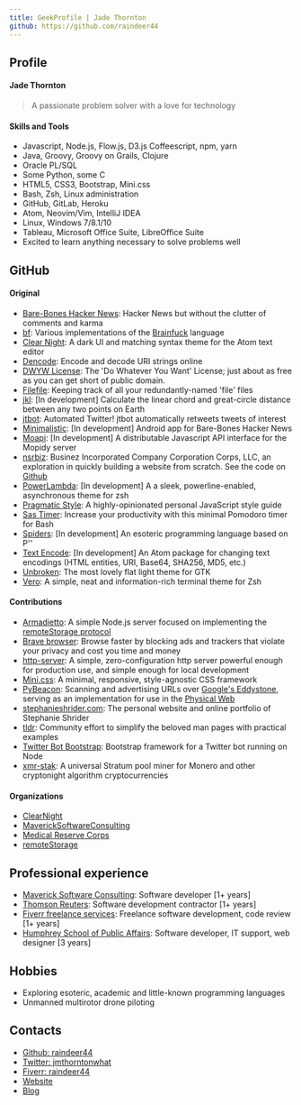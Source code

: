 ```yaml
---
title: GeekProfile | Jade Thornton
github: https://github.com/raindeer44
---
```


## Profile
#### Jade Thornton
> A passionate problem solver with a love for technology

#### Skills and Tools
- Javascript, Node.js, Flow.js, D3.js Coffeescript, npm, yarn
- Java, Groovy, Groovy on Grails, Clojure
- Oracle PL/SQL
- Some Python, some C
- HTML5, CSS3, Bootstrap, Mini.css
- Bash, Zsh, Linux administration
- GitHub, GitLab, Heroku
- Atom, Neovim/Vim, IntelliJ IDEA
- Linux, Windows 7/8.1/10
- Tableau, Microsoft Office Suite, LibreOffice Suite
- Excited to learn anything necessary to solve problems well

## GitHub

#### Original
- [Bare-Bones Hacker News](https://news.jmthornton.net): Hacker News but without the clutter of comments and karma
- [bf](https://github.com/Raindeer44/bf): Various implementations of the [Brainfuck](https://en.wikipedia.org/wiki/Brainfuck) language
- [Clear Night](https://atom.io/packages/clear-night-ui): A dark UI and matching syntax theme for the Atom text editor
- [Dencode](https://jmthornton.net/tools/dencode): Encode and decode URI strings online
- [DWYW License](https://github.com/Raindeer44/dwyw): The 'Do Whatever You Want' License; just about as free as you can get short of public domain.
- [Filefile](https://www.npmjs.com/package/filefile): Keeping track of all your redundantly-named 'file' files
- [jkl](https://github.com/Raindeer44/jkl): [In development] Calculate the linear chord and great-circle distance between any two points on Earth
- [jtbot](https://www.npmjs.com/package/jtbot): Automated Twitter! jtbot automatically retweets tweets of interest
- [Minimalistic](https://github.com/Raindeer44/minimalistic): [In development] Android app for Bare-Bones Hacker News
- [Moapi](https://github.com/Raindeer44/moapi): [In development] A distributable Javascript API interface for the Mopidy server
- [nsrbiz](https://www.youtube.com/watch?v=HMi-g9iGVew&feature=youtu.be): Businez Incorporated Company Corporation Corps, LLC, an exploration in quickly building a website from scratch. See the code on [Github](https://github.com/Raindeer44/_nsrbiz)
- [PowerLambda](https://github.com/Raindeer44/powerlambda): [In development] A a sleek, powerline-enabled, asynchronous theme for zsh
- [Pragmatic Style](https://github.com/Raindeer44/pragmatic-js-style): A highly-opinionated personal JavaScript style guide
- [Sas Timer](https://github.com/Raindeer44/sas-timer): Increase your productivity with this minimal Pomodoro timer for Bash
- [Spiders](https://github.com/Raindeer44/spiders): [In development] An esoteric programming language based on P''
- [Text Encode](https://github.com/Raindeer44/text-encode): [In development] An Atom package for changing text encodings (HTML entities, URI, Base64, SHA256, MD5, etc.)
- [Unbroken](https://github.com/Raindeer44/unbroken): The most lovely flat light theme for GTK
- [Vero](https://github.com/Raindeer44/vero): A simple, neat and information-rich terminal theme for Zsh

#### Contributions
- [Armadietto](https://github.com/remotestorage/armadietto): A simple Node.js server focused on implementing the [remoteStorage protocol](https://remotestorage.io)
- [Brave browser](https://www.brave.com/): Browse faster by blocking ads and trackers that violate your privacy and cost you time and money
- [http-server](https://www.npmjs.com/package/http-server): A simple, zero-configuration http server powerful enough for production use, and simple enough for local development
- [Mini.css](https://minicss.org): A minimal, responsive, style-agnostic CSS framework
- [PyBeacon](https://github.com/nirmankarta/PyBeacon): Scanning and advertising URLs over [Google's Eddystone](https://github.com/google/eddystone/tree/master/eddystone-url), serving as an implementation for use in the [Physical Web](https://google.github.io/physical-web)
- [stephanieshrider.com](https://stephanieshrider.com/): The personal website and online portfolio of Stephanie Shrider
- [tldr](http://tldr.sh/): Community effort to simplify the beloved man pages with practical examples
- [Twitter Bot Bootstrap](https://github.com/spences10/twitter-bot-bootstrap): Bootstrap framework for a Twitter bot running on Node
- [xmr-stak](https://github.com/fireice-uk/xmr-stak): A universal Stratum pool miner for Monero and other cryptonight algorithm cryptocurrencies

#### Organizations
- [ClearNight](https://github.com/ClearNight)
- [MaverickSoftwareConsulting](https://github.com/mavericksoftwareconsulting)
- [Medical Reserve Corps](https://www.ready.gov/medical-reserve-corps)
- [remoteStorage](https://github.com/remotestorage)

## Professional experience
- [Maverick Software Consulting](http://mavericksoftwareconsulting.com/): Software developer [1+ years]
- [Thomson Reuters](https://www.thomsonreuters.com/en.html): Software development contractor [1+ years]
- [Fiverr freelance services](https://www.fiverr.com/): Freelance software development, code review [1+ years]
- [Humphrey School of Public Affairs](https://www.hhh.umn.edu/): Software developer, IT support, web designer [3 years]

## Hobbies
- Exploring esoteric, academic and little-known programming languages
- Unmanned multirotor drone piloting

## Contacts
- [Github: raindeer44](https://github.com/raindeer44)
- [Twitter: jmthorntonwhat](https://twitter.com/jmthorntonwhat)
- [Fiverr: raindeer44](https://www.fiverr.com/raindeer44)
- [Website](https://jmthornton.net)
- [Blog](https://blog.jmthornton.net)
